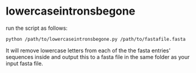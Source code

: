 # lowercaseintronsbegone
run the script as follows:

```
python /path/to/lowercaseintronsbegone.py /path/to/fastafile.fasta
```

It will remove lowercase letters from each of the the fasta entries' sequences inside and output this to a fasta file in the same folder as your input fasta file.
